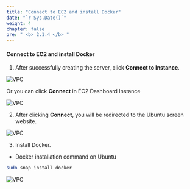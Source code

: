 ```yaml
---
title: "Connect to EC2 and install Docker"
date: "`r Sys.Date()`"
weight: 4
chapter: false
pre: " <b> 2.1.4 </b> "
---
```


#### Connect to EC2 and install Docker

1. After successfully creating the server, click **Connect to Instance**.

![VPC](/images/6.png)

Or you can click **Connect** in EC2 Dashboard Instance

![VPC](/images/7.png)

2. After clicking **Connect**, you will be redirected to the Ubuntu screen website.

![VPC](/images/8.png)

3. Install Docker.

- Docker installation command on Ubuntu

```bash
sudo snap install docker
```

![VPC](/images/9.png)
